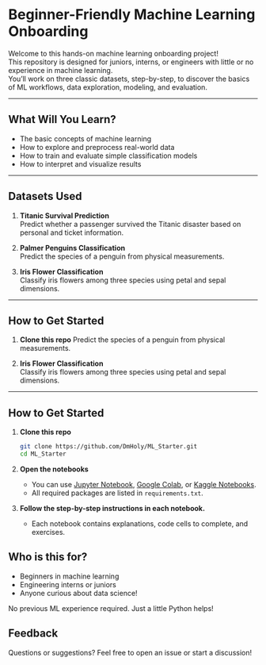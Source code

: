 # Beginner-Friendly Machine Learning Onboarding

Welcome to this hands-on machine learning onboarding project!  
This repository is designed for juniors, interns, or engineers with little or no experience in machine learning.  
You’ll work on three classic datasets, step-by-step, to discover the basics of ML workflows, data exploration, modeling, and evaluation.

---

## What Will You Learn?

- The basic concepts of machine learning
- How to explore and preprocess real-world data
- How to train and evaluate simple classification models
- How to interpret and visualize results

---

## Datasets Used

1. **Titanic Survival Prediction**  
   Predict whether a passenger survived the Titanic disaster based on personal and ticket information.

2. **Palmer Penguins Classification**  
   Predict the species of a penguin from physical measurements.

3. **Iris Flower Classification**  
   Classify iris flowers among three species using petal and sepal dimensions.

---

## How to Get Started

1. **Clone this repo**
   Predict the species of a penguin from physical measurements.

3. **Iris Flower Classification**  
   Classify iris flowers among three species using petal and sepal dimensions.

---

## How to Get Started

1. **Clone this repo**
    ```bash
    git clone https://github.com/DmHoly/ML_Starter.git
    cd ML_Starter
    ```
2. **Open the notebooks**
    - You can use [Jupyter Notebook](https://jupyter.org/), [Google Colab](https://colab.research.google.com/), or [Kaggle Notebooks](https://www.kaggle.com/code).
    - All required packages are listed in `requirements.txt`.

3. **Follow the step-by-step instructions in each notebook.**
    - Each notebook contains explanations, code cells to complete, and exercises.


## Who is this for?

- Beginners in machine learning
- Engineering interns or juniors
- Anyone curious about data science!

No previous ML experience required. Just a little Python helps!

## Feedback

Questions or suggestions? Feel free to open an issue or start a discussion!